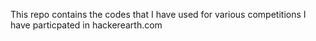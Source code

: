 This repo contains the codes that I have used for various competitions I have particpated in hackerearth.com 
